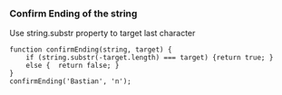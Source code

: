 ### Confirm Ending of the string

Use string.substr property to target last character

```
function confirmEnding(string, target) { 
    if (string.substr(-target.length) === target) {return true; } 
    else {  return false; } 
}
confirmEnding('Bastian', 'n');
```
